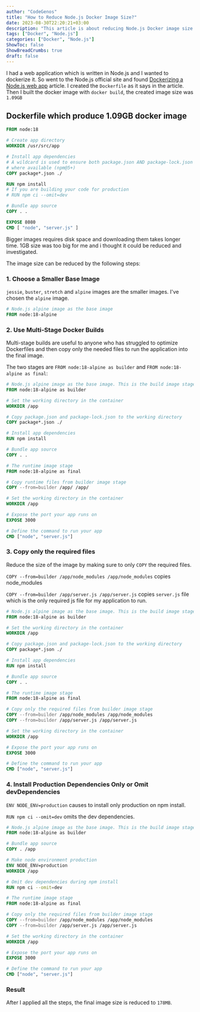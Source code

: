 ```yaml
---
author: "CodeGenos"
title: "How to Reduce Node.js Docker Image Size?"
date: 2023-08-30T22:20:21+03:00
description: "This article is about reducing Node.js Docker image size from 1GB to 178MB"
tags: ["Docker", "Node.js"]
categories: ["Docker", "Node.js"]
ShowToc: false
ShowBreadCrumbs: true
draft: false
---
```


I had a web application which is written in Node.js and I wanted to dockerize it. So went to the Node.js official site and found [Dockerizing a Node.js web app](https://nodejs.org/en/docs/guides/nodejs-docker-webapp) article. I created the `Dockerfile` as it says in the article. Then I built the docker image with `docker build`, the created image size was `1.09GB`

## Dockerfile which produce 1.09GB docker image

```dockerfile
FROM node:18

# Create app directory
WORKDIR /usr/src/app

# Install app dependencies
# A wildcard is used to ensure both package.json AND package-lock.json are copied
# where available (npm@5+)
COPY package*.json ./

RUN npm install
# If you are building your code for production
# RUN npm ci --omit=dev

# Bundle app source
COPY . .

EXPOSE 8080
CMD [ "node", "server.js" ]
```

Bigger images requires disk space and downloading them takes longer time. 1GB size was too big for me and i thought it could be reduced and investigated. 

The image size can be reduced by the following steps:

### 1. Choose a Smaller Base Image
`jessie`, `buster`, `stretch` and `alpine` images are the smaller images. I've chosen the `alpine` image.

```dockerfile
# Node.js alpine image as the base image
FROM node:18-alpine
```

### 2. Use Multi-Stage Docker Builds

Multi-stage builds are useful to anyone who has struggled to optimize Dockerfiles and then copy only the needed files to run the application into the final image. 

The two stages are `FROM node:18-alpine as builder` and `FROM node:18-alpine as final`:

```dockerfile
# Node.js alpine image as the base image. This is the build image stage
FROM node:18-alpine as builder

# Set the working directory in the container
WORKDIR /app

# Copy package.json and package-lock.json to the working directory
COPY package*.json ./

# Install app dependencies
RUN npm install

# Bundle app source
COPY . .

# The runtime image stage
FROM node:18-alpine as final

# Copy runtime files from builder image stage
COPY --from=builder /app/ /app/

# Set the working directory in the container
WORKDIR /app

# Expose the port your app runs on
EXPOSE 3000

# Define the command to run your app
CMD ["node", "server.js"]
```

### 3. Copy only the required files

Reduce the size of the image by making sure to only `COPY` the required files.

`COPY --from=builder /app/node_modules /app/node_modules` copies node_modules

`COPY --from=builder /app/server.js /app/server.js` copies `server.js` file which is the only required js file for my application to run.

```dockerfile
# Node.js alpine image as the base image. This is the build image stage
FROM node:18-alpine as builder

# Set the working directory in the container
WORKDIR /app

# Copy package.json and package-lock.json to the working directory
COPY package*.json ./

# Install app dependencies
RUN npm install

# Bundle app source
COPY . .

# The runtime image stage
FROM node:18-alpine as final

# Copy only the required files from builder image stage
COPY --from=builder /app/node_modules /app/node_modules
COPY --from=builder /app/server.js /app/server.js

# Set the working directory in the container
WORKDIR /app

# Expose the port your app runs on
EXPOSE 3000

# Define the command to run your app
CMD ["node", "server.js"]
```

### 4. Install Production Dependencies Only or Omit devDependencies

`ENV NODE_ENV=production` causes to install only production on npm install.

`RUN npm ci --omit=dev` omits the dev dependencies.

```dockerfile
# Node.js alpine image as the base image. This is the build image stage
FROM node:18-alpine as builder

# Bundle app source
COPY . /app

# Make node environment production
ENV NODE_ENV=production
WORKDIR /app

# Omit dev dependencies during npm install
RUN npm ci --omit=dev

# The runtime image stage
FROM node:18-alpine as final

# Copy only the required files from builder image stage
COPY --from=builder /app/node_modules /app/node_modules
COPY --from=builder /app/server.js /app/server.js

# Set the working directory in the container
WORKDIR /app

# Expose the port your app runs on
EXPOSE 3000

# Define the command to run your app
CMD ["node", "server.js"]
```

### Result
After I applied all the steps, the final image size is reduced to `178MB`.

